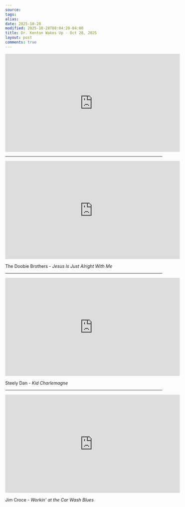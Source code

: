 ```yaml
---
source:
tags:
alias:
date: 2025-10-28
modified: 2025-10-28T08:04:20-04:00
title: Dr. Kenton Wakes Up - Oct 28, 2025
layout: post
comments: true
---
```


  

<iframe width="560" height="315" src="https://www.youtube.com/embed/FM-os_u6myc" title="YouTube video player" frameborder="0" allow="accelerometer; autoplay; clipboard-write; encrypted-media; gyroscope; picture-in-picture; web-share" allowfullscreen></iframe>

<!-- <img src="{{site.baseurl}}/images/[REPLACE]" width="560"> -->

---

<iframe width="560" height="315" src="https://www.youtube.com/embed/8DqNFsPFfes?si=TJtM5XDS9GTJZI0Y" title="YouTube video player" frameborder="0" allow="accelerometer; autoplay; clipboard-write; encrypted-media; gyroscope; picture-in-picture; web-share" referrerpolicy="strict-origin-when-cross-origin" allowfullscreen></iframe>

The Doobie Brothers - *Jesus Is Just Alright With Me*

---

<iframe width="560" height="315" src="https://www.youtube.com/embed/a7kduNihACs?si=JjeCqzFHcJ3-IF7l" title="YouTube video player" frameborder="0" allow="accelerometer; autoplay; clipboard-write; encrypted-media; gyroscope; picture-in-picture; web-share" referrerpolicy="strict-origin-when-cross-origin" allowfullscreen></iframe>

Steely Dan - *Kid Charlemagne*


---

<iframe width="560" height="315" src="https://www.youtube.com/embed/_nyw5hbfD8c?si=kKwyRUZtkq4TbaS7" title="YouTube video player" frameborder="0" allow="accelerometer; autoplay; clipboard-write; encrypted-media; gyroscope; picture-in-picture; web-share" referrerpolicy="strict-origin-when-cross-origin" allowfullscreen></iframe>

Jim Croce - *Workin' at the Car Wash Blues*